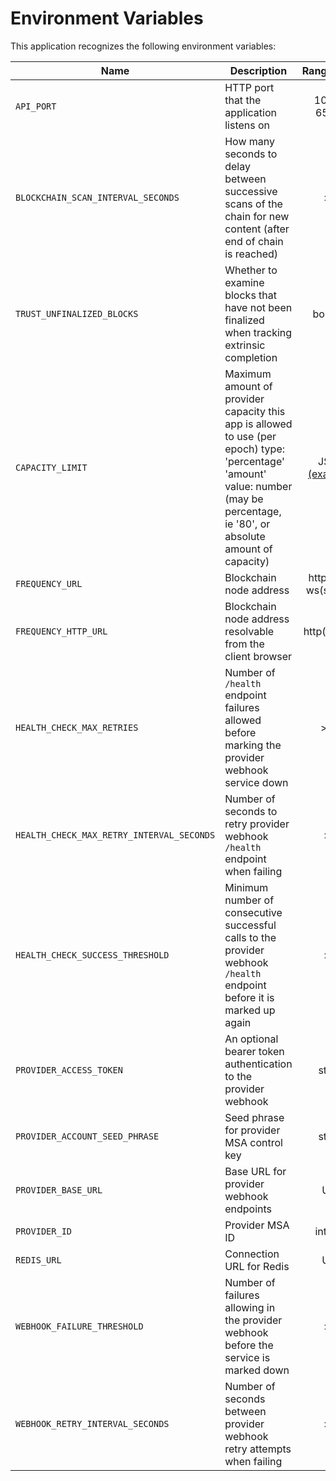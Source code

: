 # Environment Variables

This application recognizes the following environment variables:

| Name                                      | Description                                                                                                                                                                       |            Range/Type            | Required? | Default |
| ----------------------------------------- | --------------------------------------------------------------------------------------------------------------------------------------------------------------------------------- | :------------------------------: | :-------: | :-----: |
| `API_PORT`                                | HTTP port that the application listens on                                                                                                                                         |           1025 - 65535           |           |  3000   |
| `BLOCKCHAIN_SCAN_INTERVAL_SECONDS`        | How many seconds to delay between successive scans of the chain for new content (after end of chain is reached)                                                                   |               > 0                |           |   12    |
| `TRUST_UNFINALIZED_BLOCKS`                | Whether to examine blocks that have not been finalized when tracking extrinsic completion                                                                                         |             boolean              |           |  false  |
| `CAPACITY_LIMIT`                          | Maximum amount of provider capacity this app is allowed to use (per epoch) type: 'percentage' 'amount' value: number (may be percentage, ie '80', or absolute amount of capacity) | JSON [(example)](./env.template) |     Y     |         |
| `FREQUENCY_URL`                           | Blockchain node address                                                                                                                                                           |      http(s): or ws(s): URL      |     Y     |         |
| `FREQUENCY_HTTP_URL`                      | Blockchain node address resolvable from the client browser                                                                                                                        |           http(s): URL           |     Y     |         |
| `HEALTH_CHECK_MAX_RETRIES`                | Number of `/health` endpoint failures allowed before marking the provider webhook service down                                                                                    |               >= 0               |           |   20    |
| `HEALTH_CHECK_MAX_RETRY_INTERVAL_SECONDS` | Number of seconds to retry provider webhook `/health` endpoint when failing                                                                                                       |               > 0                |           |   64    |
| `HEALTH_CHECK_SUCCESS_THRESHOLD`          | Minimum number of consecutive successful calls to the provider webhook `/health` endpoint before it is marked up again                                                            |               > 0                |           |   10    |
| `PROVIDER_ACCESS_TOKEN`                   | An optional bearer token authentication to the provider webhook                                                                                                                   |              string              |           |         |
| `PROVIDER_ACCOUNT_SEED_PHRASE`            | Seed phrase for provider MSA control key                                                                                                                                          |              string              |     Y     |         |
| `PROVIDER_BASE_URL`                       | Base URL for provider webhook endpoints                                                                                                                                           |               URL                |     Y     |         |
| `PROVIDER_ID`                             | Provider MSA ID                                                                                                                                                                   |             integer              |     Y     |         |
| `REDIS_URL`                               | Connection URL for Redis                                                                                                                                                          |               URL                |     Y     |         |
| `WEBHOOK_FAILURE_THRESHOLD`               | Number of failures allowing in the provider webhook before the service is marked down                                                                                             |               > 0                |           |    3    |
| `WEBHOOK_RETRY_INTERVAL_SECONDS`          | Number of seconds between provider webhook retry attempts when failing                                                                                                            |               > 0                |           |   10    |
